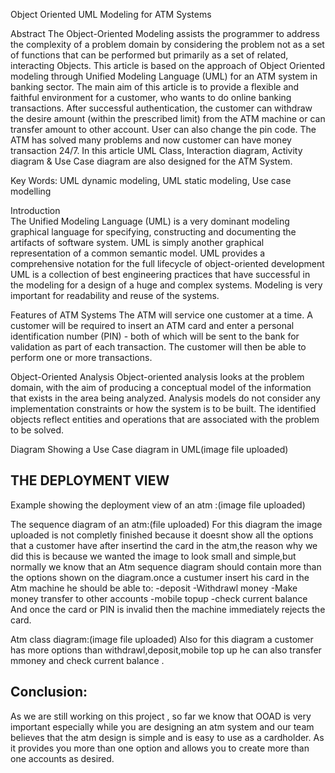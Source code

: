 Object Oriented UML Modeling for ATM Systems

Abstract
The Object-Oriented Modeling assists the programmer to address the complexity of a problem domain by considering the problem not as a set of functions that can be performed but primarily as a set of related, interacting Objects. This article is based on the approach of Object Oriented modeling through Unified Modeling Language (UML) for an ATM system in banking sector. The main aim of this article is to provide a flexible and faithful environment for a customer, who wants to do online banking transactions. After successful authentication, the customer can withdraw the desire amount (within the prescribed limit) from the ATM machine or can transfer amount to other account. User can also change the pin code. The ATM has solved many problems and now customer can have money transaction 24/7. In this article UML Class, Interaction diagram, Activity diagram & Use Case diagram are also designed for the ATM System. 

Key Words: UML dynamic modeling, UML static modeling, Use case modelling

Introduction  
The  Unified  Modeling  Language  (UML)  is  a  very dominant  modeling  graphical  language  for  specifying, constructing  and  documenting  the  artifacts  of  software system.  UML is simply another graphical representation of a common semantic model.  UML  provides  a comprehensive  notation  for  the  full  lifecycle  of  object-oriented  development  UML  is  a  collection  of  best engineering practices that have successful in the modeling for a design of  a  huge  and  complex  systems.  Modeling is very important for readability and reuse of the systems. 

Features of ATM Systems
The ATM will service one customer at a time. A customer will  be  required  to  insert  an  ATM  card  and  enter  a personal identification number (PIN) - both of which  will be  sent  to  the  bank  for  validation  as  part  of  each transaction.  The customer will then be able to perform one or more transactions.  

Object-Oriented Analysis
Object-oriented  analysis  looks  at  the  problem  domain, with  the  aim  of  producing  a  conceptual  model  of  the information  that  exists  in  the  area  being  analyzed. Analysis models do not consider any implementation constraints or how the system is to be built. The identified objects reflect entities and operations that are associated with the problem to be solved. 

Diagram Showing a Use Case diagram in UML(image file uploaded)
 

## THE DEPLOYMENT VIEW


Example showing the deployment view of  an  atm :(image file uploaded)

 
The sequence diagram of an atm:(file uploaded)
For this diagram the image uploaded is not completly finished because it doesnt show all the options that a customer have after insertind the card in the atm,the reason why we did this is because we wanted the image to look small and simple,but normally we know that an Atm sequence diagram should contain more than the options shown on the diagram.once a custumer insert his card in the Atm machine he should be able to:
-deposit
-Withdrawl money
-Make money transfer to other  accounts
-mobile topup
-check current balance
And once the card or PIN is invalid then the machine immediately rejects the card. 


Atm class diagram:(image file uploaded)
Also for this diagram  a customer has more options than withdrawl,deposit,mobile top up he can also transfer mmoney  and check current
balance .

 



## Conclusion:
As we are still working on this project , so far we know that OOAD is very important especially while you are designing  an atm system and our team believes that  the atm design  is simple and  is easy to use as a cardholder. As   it provides you more than one option and allows you to create more than one accounts as desired. 
